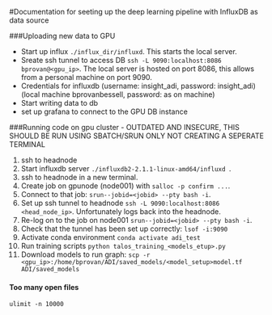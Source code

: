 #Documentation for seeting up the deep learning pipeline with InfluxDB as data source

###Uploading new data to GPU
* Start up influx ```./influx_dir/influxd```. This starts the local server.
* Sreate ssh tunnel to access DB ```ssh -L 9090:localhost:8086 bprovan@<gpu_ip>```. The local server is hosted on port 8086, this allows from a personal machine on port 9090.
* Credentials for influxdb (username: insight_adi, password: insight_adi) (local machine bprovanbessell, password: as on machine)
* Start writing data to db
* set up grafana to connect to the GPU DB instance

###Running code on gpu cluster - OUTDATED AND INSECURE, THIS SHOULD BE RUN USING SBATCH/SRUN ONLY NOT CREATING A SEPERATE TERMINAL
1. ssh to headnode
2. Start influxdb server ```./influxdb2-2.1.1-linux-amd64/influxd ```.
3. ssh to headnode in a new terminal.
4. Create job on gpunode (node001) with ```salloc -p confirm ...```.
5. Connect to that job: ```srun--jobid=<jobid> --pty bash -i```.
6. Set up ssh tunnel to headnode ```ssh -L 9090:localhost:8086 <head_node_ip>```. Unfortunately logs back into the headnode.
7. Re-log on to the job on node001 ```srun--jobid=<jobid> --pty bash -i```.
8. Check that the tunnel has been set up correctly: ```lsof -i:9090```
9. Activate conda environment ```conda activate adi_test```
10. Run training scripts ```python talos_training_<models_etup>.py```
11. Download models to run graph: ```scp -r <gpu_ip>:/home/bprovan/ADI/saved_models/<model_setup>model.tf ADI/saved_models```


#### Too many open files
```ulimit -n 10000```